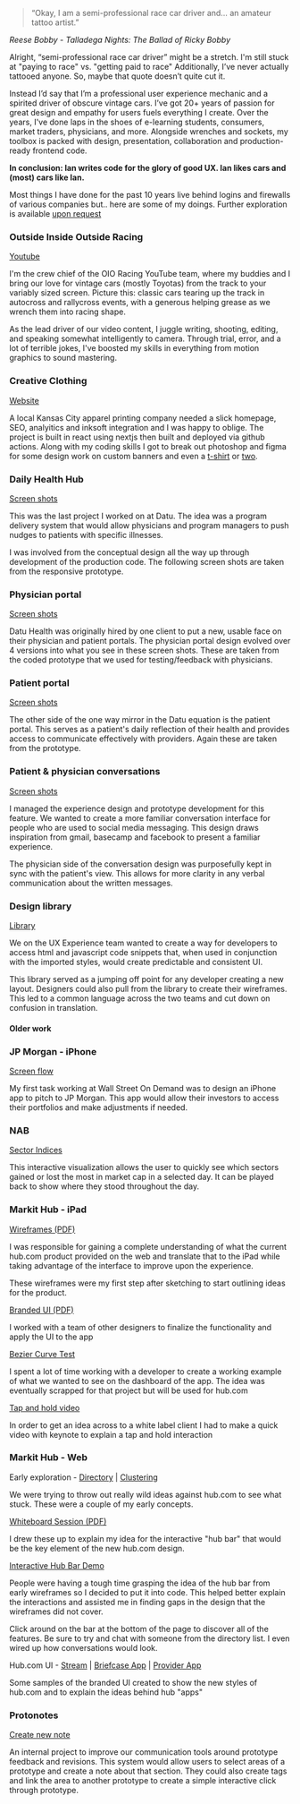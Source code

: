 > “Okay, I am a semi-professional race car driver and… an amateur tattoo artist.”

<cite>Reese Bobby - Talladega Nights: The Ballad of Ricky Bobby</cite>

Alright, “semi-professional race car driver” might be a stretch. I'm still stuck at "paying to race" vs. "getting paid to race" Additionally, I’ve never actually tattooed anyone. So, maybe that quote doesn’t quite cut it.

Instead I’d say that I’m a professional user experience mechanic and a spirited driver of obscure vintage cars. I’ve got 20+ years of passion for great design and empathy for users fuels everything I create. Over the years, I've done laps in the shoes of e-learning students, consumers, market traders, physicians, and more. Alongside wrenches and sockets, my toolbox is packed with design, presentation, collaboration and production-ready frontend code.

**In conclusion: Ian writes code for the glory of good UX. Ian likes cars and (most) cars like Ian.**

Most things I have done for the past 10 years live behind logins and firewalls of various companies but.. here are some of my doings. Further exploration is available [upon request](mailto:hello@ian-jennings.com)

### Outside Inside Outside Racing

[Youtube](https://youtube.com/@oioracing)

I'm the crew chief of the OIO Racing YouTube team, where my buddies and I bring our love for vintage cars (mostly Toyotas) from the track to your variably sized screen. Picture this: classic cars tearing up the track in autocross and rallycross events, with a generous helping grease as we wrench them into racing shape.

As the lead driver of our video content, I juggle writing, shooting, editing, and speaking somewhat intelligently to camera. Through trial, error, and a lot of terrible jokes, I've boosted my skills in everything from motion graphics to sound mastering.

### Creative Clothing

[Website](https://creativeclothingkc.com)

A local Kansas City apparel printing company needed a slick homepage, SEO, analyitics and inksoft integration and I was happy to oblige. The project is built in react using nextjs then built and deployed via github actions. Along with my coding skills I got to break out photoshop and figma for some design work on custom banners and even a [t-shirt](https://store.creativeclothingkc.com/creative_couture/shop/product-detail/1000122) or [two](https://store.creativeclothingkc.com/creative_couture/shop/product-detail/1000121).

### Daily Health Hub

[Screen shots](https://goo.gl/photos/SWfZeYTP2UjM4NuH7)

This was the last project I worked on at Datu. The idea was a program delivery system that would allow physicians and program managers to push nudges to patients with specific illnesses.

I was involved from the conceptual design all the way up through development of the production code. The following screen shots are taken from the responsive prototype.

### Physician portal

[Screen shots](https://goo.gl/photos/apiVar634493LG9M8)

Datu Health was originally hired by one client to put a new, usable face on their physician and patient portals. The physician portal design evolved over 4 versions into what you see in these screen shots. These are taken from the coded prototype that we used for testing/feedback with physicians.

### Patient portal

[Screen shots](https://goo.gl/photos/EY1NbfEPEYCGmBzk7)

The other side of the one way mirror in the Datu equation is the patient portal. This serves as a patient's daily reflection of their health and provides access to communicate effectively with providers. Again these are taken from the prototype.

### Patient &amp; physician conversations

[Screen shots](https://goo.gl/photos/8wTf84VLvxAn8etN8)

I managed the experience design and prototype development for this feature. We wanted to create a more familiar conversation interface for people who are used to social media messaging. This design draws inspiration from gmail, basecamp and facebook to present a familiar experience.

The physician side of the conversation design was purposefully kept in sync with the patient's view. This allows for more clarity in any verbal communication about the written messages.

### Design library

[Library](http://45.55.147.53:1337/#/hospital-apps/blocks/tables)

We on the UX Experience team wanted to create a way for developers to access html and javascript code snippets that, when used in conjunction with the imported styles, would create predictable and consistent UI.

This library served as a jumping off point for any developer creating a new layout. Designers could also pull from the library to create their wireframes. This led to a common language across the two teams and cut down on confusion in translation.

#### Older work

### JP Morgan - iPhone

[Screen flow](work/assets/jpmc-iphone-layout.png)

My first task working at Wall Street On Demand was to design an iPhone app to pitch to JP Morgan. This app would allow their investors to access their portfolios and make adjustments if needed.

### NAB

[Sector Indices](work/assets/nab_trading_heatmaps-3up-selected-industry.png)

This interactive visualization allows the user to quickly see which sectors gained or lost the most in market cap in a selected day. It can be played back to show where they stood throughout the day.

### Markit Hub - iPad

[Wireframes (PDF)](work/assets/Hub-iPad/01-hub-ipad-wireframes.pdf)

I was responsible for gaining a complete understanding of what the current hub.com product provided on the web and translate that to the iPad while taking advantage of the interface to improve upon the experience.

These wireframes were my first step after sketching to start outlining ideas for the product.

[Branded UI (PDF)](work/assets/Hub-iPad/02-Markit-hub-iPad-sales.pdf)

I worked with a team of other designers to finalize the functionality and apply the UI to the app

[Bezier Curve Test](work/assets/Hub-iPad/bezier/default.html)

I spent a lot of time working with a developer to create a working example of what we wanted to see on the dashboard of the app. The idea was eventually scrapped for that project but will be used for hub.com

[Tap and hold video](work/assets/Hub-iPad/barcap-taphold2.mov)

In order to get an idea across to a white label client I had to make a quick video with keynote to explain a tap and hold interaction

### Markit Hub - Web

Early exploration - [Directory](work/assets/Hub-Web/spec/hub-dex.png) | [Clustering](assets/Hub-Web/spec/hubbar-IM.png)

We were trying to throw out really wild ideas against hub.com to see what stuck. These were a couple of my early concepts.

[Whiteboard Session (PDF)](work/assets/Hub-Web/01-hub-bar-whiteboard.pdf)

I drew these up to explain my idea for the interactive "hub bar" that would be the key element of the new hub.com design.

[Interactive Hub Bar Demo](work/assets/Hub-Web/interactive/index.html)

People were having a tough time grasping the idea of the hub bar from early wireframes so I decided to put it into code. This helped better explain the interactions and assisted me in finding gaps in the design that the wireframes did not cover.

Click around on the bar at the bottom of the page to discover all of the features. Be sure to try and chat with someone from the directory list. I even wired up how conversations would look.

Hub.com UI - [Stream](work/assets/Hub-Web/hub-Stream-v1-1.png) | [Briefcase App](work/assets/Hub-Web/hub-Briefcase-Details_v1.png) | [Provider App](work/assets/Hub-Web/hub-web-app-provider.png)

Some samples of the branded UI created to show the new styles of hub.com and to explain the ideas behind hub "apps"

### Protonotes

[Create new note](work/assets/protonotes-notes-new.png)

An internal project to improve our communication tools around prototype feedback and revisions. This system would allow users to select areas of a prototype and create a note about that section. They could also create tags and link the area to another prototype to create a simple interactive click through prototype.
